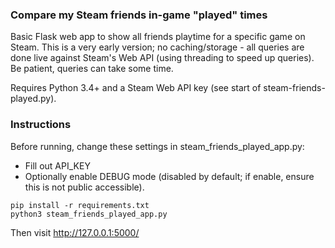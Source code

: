 ### Compare my Steam friends in-game "played" times

Basic Flask web app to show all friends playtime for a specific game on Steam.  This is a very early version; no caching/storage - all queries are done live against Steam's Web API (using threading to speed up queries).  Be patient, queries can take some time.

Requires Python 3.4+ and a Steam Web API key (see start of steam-friends-played.py).

### Instructions

Before running, change these settings in steam_friends_played_app.py:
* Fill out API_KEY 
* Optionally enable DEBUG mode (disabled by default; if enable, ensure this is not public accessible).

```
pip install -r requirements.txt
python3 steam_friends_played_app.py
```

Then visit http://127.0.0.1:5000/
